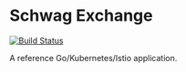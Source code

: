 # Schwag Exchange

[![Build Status](http://drone.andr.io/api/badges/betandr/schwag-exchange/status.svg)](http://drone.andr.io/betandr/schwag-exchange)

A reference Go/Kubernetes/Istio application.
